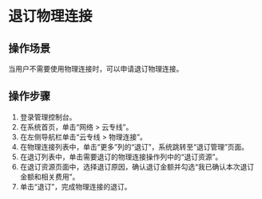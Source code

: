 # 退订物理连接<a name="zh-cn_topic_0166140209"></a>

## 操作场景<a name="section26474890"></a>

当用户不需要使用物理连接时，可以申请退订物理连接。

## 操作步骤<a name="section36947424"></a>

1.  登录管理控制台。
2.  在系统首页，单击“网络 \> 云专线”。
3.  在左侧导航栏单击“云专线 \> 物理连接”。
4.  在物理连接列表中，单击“更多”列的“退订”，系统跳转至“退订管理”页面。
5.  在退订列表中，单击需要退订的物理连接操作列中的“退订资源”。
6.  在退订资源页面中，选择退订原因，确认退订金额并勾选“我已确认本次退订金额和相关费用”。
7.  单击“退订”，完成物理连接的退订。

